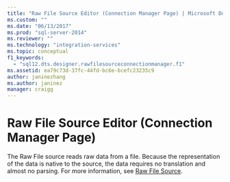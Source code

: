 ```yaml
---
title: "Raw File Source Editor (Connection Manager Page) | Microsoft Docs"
ms.custom: ""
ms.date: "06/13/2017"
ms.prod: "sql-server-2014"
ms.reviewer: ""
ms.technology: "integration-services"
ms.topic: conceptual
f1_keywords: 
  - "sql12.dts.designer.rawfilesourceconnectionmanager.f1"
ms.assetid: ea79c73d-37fc-44fd-bc6e-bcefc23235c9
author: janinezhang
ms.author: janinez
manager: craigg
---
```

# Raw File Source Editor (Connection Manager Page)
  The Raw File source reads raw data from a file. Because the representation of the data is native to the source, the data requires no translation and almost no parsing. For more information, see [Raw File Source](data-flow/raw-file-source.md).  
  
  
